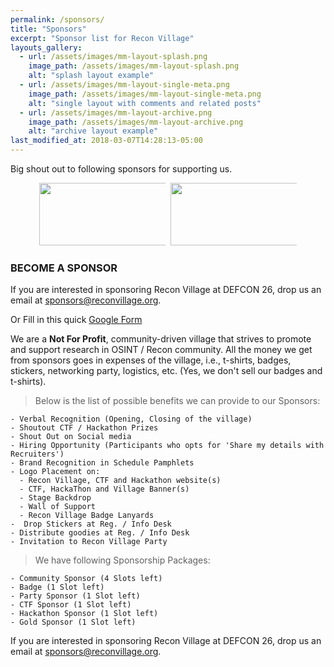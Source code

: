 ```yaml
---
permalink: /sponsors/
title: "Sponsors"
excerpt: "Sponsor list for Recon Village"
layouts_gallery:
  - url: /assets/images/mm-layout-splash.png
    image_path: /assets/images/mm-layout-splash.png
    alt: "splash layout example"
  - url: /assets/images/mm-layout-single-meta.png
    image_path: /assets/images/mm-layout-single-meta.png
    alt: "single layout with comments and related posts"
  - url: /assets/images/mm-layout-archive.png
    image_path: /assets/images/mm-layout-archive.png
    alt: "archive layout example"
last_modified_at: 2018-03-07T14:28:13-05:00
---
```

Big shout out to following sponsors for supporting us. 
<center>
<div id="banner">
<div class="inline-block" style="max-width: 40%; max-height: 50%; display: inline-block;">
    <a href="http://neotas.com/"><img src="https://www.innovatefinance.com/wp-content/uploads/2017/08/neotas.png" height='100' width='300'></a>    
</div>
<div class="inline-block" style="max-width: 10%; max-height: 50%; display: inline-block;">
    </div>
<div class="inline-block" style="max-width: 40%; max-height: 50%; display: inline-block;">
    <a href="http://hardwear.io/"><img src="https://media.licdn.com/dms/image/C4D12AQHH2cbM4WlV1A/article-cover_image-shrink_600_2000/0?e=2129500800&v=beta&t=1VVMgCnEfMZJt0QNwX45IuvxuWi3BrM-KyrVvppzLPI" height='100' width='300'></a>
</div>
</div>
</center>


### BECOME A SPONSOR

If you are interested in sponsoring Recon Village at DEFCON 26, drop us an email at [sponsors@reconvillage.org](mailto:sponsors@reconvillage.org).

Or Fill in this quick [Google Form](https://docs.google.com/forms/d/e/1FAIpQLScPQaEhpwQh6nRB4hSnPj808B9c0-rKoZ4l0ChScgT8jJ04Lg/viewform?usp=sf_link)

We are a **Not For Profit**, community-driven village that strives to promote and support research in OSINT / Recon community. All the money we get from sponsors goes in expenses of the village, i.e., t-shirts, badges, stickers, networking party, logistics, etc. (Yes, we don't sell our badges and t-shirts).

> Below is the list of possible benefits we can provide to our Sponsors:

	- Verbal Recognition (Opening, Closing of the village)
	- Shoutout CTF / Hackathon Prizes
	- Shout Out on Social media
	- Hiring Opportunity (Participants who opts for 'Share my details with Recruiters')
	- Brand Recognition in Schedule Pamphlets
	- Logo Placement on:
	  - Recon Village, CTF and Hackathon website(s)
	  - CTF, HackaThon and Village Banner(s)
	  - Stage Backdrop
	  - Wall of Support
	  - Recon Village Badge Lanyards
	-  Drop Stickers at Reg. / Info Desk 
	- Distribute goodies at Reg. / Info Desk
	- Invitation to Recon Village Party

> We have following Sponsorship Packages:

	- Community Sponsor (4 Slots left)
	- Badge (1 Slot left)
	- Party Sponsor (1 Slot left)
	- CTF Sponsor (1 Slot left)
	- Hackathon Sponsor (1 Slot left)
	- Gold Sponsor (1 Slot left)

If you are interested in sponsoring Recon Village at DEFCON 26, drop us an email at [sponsors@reconvillage.org](mailto:sponsors@reconvillage.org).



